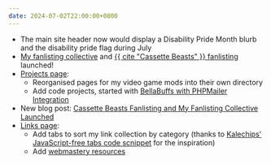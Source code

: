 ```yaml
---
date: 2024-07-02T22:00:00+0800
---
```


* The main site header now would display a Disability Pride Month blurb and the disability pride flag during July
* [My fanlisting collective](https://fan.leilukin.com) and [{{ cite "Cassette Beasts" }} fanlisting](https://fan.leilukin.com/cassettebeasts) launched!
* [Projects page](/projects):
    * Reorganised pages for my video game mods into their own directory
    * Add code projects, started with [BellaBuffs with PHPMailer Integration](/projects/code/bellabuffs-phpmailer)
* New blog post: [Cassette Beasts Fanlisting and My Fanlisting Collective Launched](/blog/posts/2024-07-02-fanlisting-collective-launch)
* [Links page](/links):
    * Add tabs to sort my link collection by category (thanks to [Kalechips' JavaScript-free tabs code scnippet](https://kalechips.net/projects/snippets/tabs) for the inspiration)
    * Add [webmastery resources](/links/#webmastery)
